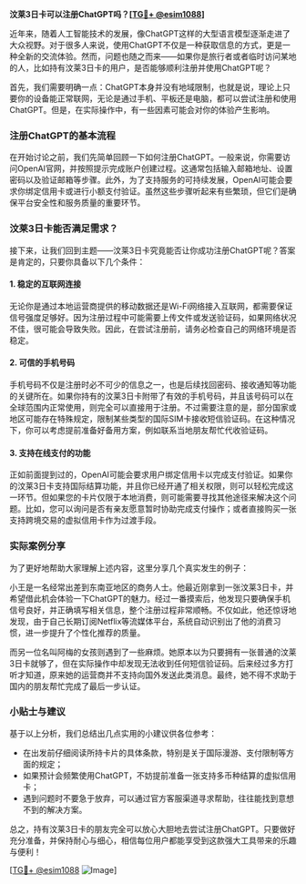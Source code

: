 **汶莱3日卡可以注册ChatGPT吗？[[TG💪+ @esim1088](https://t.me/s/esim1088)]**

近年来，随着人工智能技术的发展，像ChatGPT这样的大型语言模型逐渐走进了大众视野。对于很多人来说，使用ChatGPT不仅是一种获取信息的方式，更是一种全新的交流体验。然而，问题也随之而来——如果你是旅行者或者临时访问某地的人，比如持有汶莱3日卡的用户，是否能够顺利注册并使用ChatGPT呢？

首先，我们需要明确一点：ChatGPT本身并没有地域限制，也就是说，理论上只要你的设备能正常联网，无论是通过手机、平板还是电脑，都可以尝试注册和使用ChatGPT。但是，在实际操作中，有一些因素可能会对你的体验产生影响。

### 注册ChatGPT的基本流程

在开始讨论之前，我们先简单回顾一下如何注册ChatGPT。一般来说，你需要访问OpenAI官网，并按照提示完成账户创建过程。这通常包括输入邮箱地址、设置密码以及验证邮箱等步骤。此外，为了支持服务的可持续发展，OpenAI可能会要求你绑定信用卡或进行小额支付验证。虽然这些步骤听起来有些繁琐，但它们是确保平台安全性和服务质量的重要环节。

### 汶莱3日卡能否满足需求？

接下来，让我们回到主题——汶莱3日卡究竟能否让你成功注册ChatGPT呢？答案是肯定的，只要你具备以下几个条件：

#### 1. 稳定的互联网连接
无论你是通过本地运营商提供的移动数据还是Wi-Fi网络接入互联网，都需要保证信号强度足够好。因为注册过程中可能需要上传文件或发送验证码，如果网络状况不佳，很可能会导致失败。因此，在尝试注册前，请务必检查自己的网络环境是否稳定。

#### 2. 可信的手机号码
手机号码不仅是注册时必不可少的信息之一，也是后续找回密码、接收通知等功能的关键所在。如果你持有的汶莱3日卡附带了有效的手机号码，并且该号码可以在全球范围内正常使用，则完全可以直接用于注册。不过需要注意的是，部分国家或地区可能存在特殊规定，限制某些类型的国际SIM卡接收短信验证码。在这种情况下，你可以考虑提前准备好备用方案，例如联系当地朋友帮忙代收验证码。

#### 3. 支持在线支付的功能
正如前面提到过的，OpenAI可能会要求用户绑定信用卡以完成支付验证。如果你的汶莱3日卡支持国际结算功能，并且你已经开通了相关权限，则可以轻松完成这一环节。但如果您的卡片仅限于本地消费，则可能需要寻找其他途径来解决这个问题。比如，您可以询问是否有亲友愿意暂时协助完成支付操作；或者直接购买一张支持跨境交易的虚拟信用卡作为过渡手段。

### 实际案例分享

为了更好地帮助大家理解上述内容，这里分享几个真实发生的例子：

小王是一名经常出差到东南亚地区的商务人士。他最近刚拿到一张汶莱3日卡，并希望借此机会体验一下ChatGPT的魅力。经过一番摸索后，他发现只要确保手机信号良好，并正确填写相关信息，整个注册过程非常顺畅。不仅如此，他还惊讶地发现，由于自己长期订阅Netflix等流媒体平台，系统自动识别出了他的消费习惯，进一步提升了个性化推荐的质量。

而另一位名叫阿梅的女孩则遇到了一些麻烦。她原本以为只要拥有一张普通的汶莱3日卡就够了，但在实际操作中却发现无法收到任何短信验证码。后来经过多方打听才知道，原来她的运营商并不支持向国外发送此类消息。最终，她不得不求助于国内的朋友帮忙完成了最后一步认证。

### 小贴士与建议

基于以上分析，我们总结出几点实用的小建议供各位参考：

- 在出发前仔细阅读所持卡片的具体条款，特别是关于国际漫游、支付限制等方面的规定；
- 如果预计会频繁使用ChatGPT，不妨提前准备一张支持多币种结算的虚拟信用卡；
- 遇到问题时不要急于放弃，可以通过官方客服渠道寻求帮助，往往能找到意想不到的解决方案。

总之，持有汶莱3日卡的朋友完全可以放心大胆地去尝试注册ChatGPT。只要做好充分准备，并保持耐心与细心，相信每位用户都能享受到这款强大工具带来的乐趣与便利！

[[TG💪+ @esim1088](https://t.me/s/esim1088) ![Image](https://i.postimg.cc/4NQfJmqS/Snipaste-2025-05-13-00-14-12.png)]